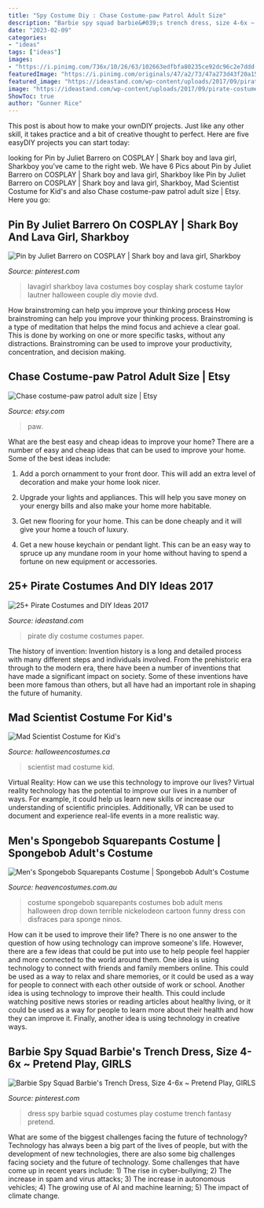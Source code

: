 ```yaml
---
title: "Spy Costume Diy : Chase Costume-paw Patrol Adult Size"
description: "Barbie spy squad barbie&#039;s trench dress, size 4-6x ~ pretend play, girls"
date: "2023-02-09"
categories:
- "ideas"
tags: ["ideas"]
images:
- "https://i.pinimg.com/736x/10/26/63/102663edfbfa80235ce92dc96c2e7ddd--trench-dress-fantasy-play.jpg"
featuredImage: "https://i.pinimg.com/originals/47/a2/73/47a273d43f20a1565d6bebf354b9eef6.jpg"
featured_image: "https://ideastand.com/wp-content/uploads/2017/09/pirate-costume-diy/18-pirate-costume-diy-ideas-tutorials.jpg"
image: "https://ideastand.com/wp-content/uploads/2017/09/pirate-costume-diy/18-pirate-costume-diy-ideas-tutorials.jpg"
ShowToc: true
author: "Gunner Rice"
---
```



This post is about how to make your ownDIY projects. Just like any other skill, it takes practice and a bit of creative thought to perfect. Here are five easyDIY projects you can start today: 

	

		
looking for Pin by Juliet Barrero on COSPLAY | Shark boy and lava girl, Sharkboy you've came to the right web. We have 6 Pics about Pin by Juliet Barrero on COSPLAY | Shark boy and lava girl, Sharkboy like Pin by Juliet Barrero on COSPLAY | Shark boy and lava girl, Sharkboy, Mad Scientist Costume for Kid&#039;s and also Chase costume-paw patrol adult size | Etsy. Here you go:
		
    
## Pin By Juliet Barrero On COSPLAY | Shark Boy And Lava Girl, Sharkboy

<img loading=lazy src="https://i.pinimg.com/originals/47/a2/73/47a273d43f20a1565d6bebf354b9eef6.jpg" onerror="this.onerror=null;this.src='https://tse4.mm.bing.net/th?id=OIP.f1MZvXU2a0_5OVUwsxjFXwAAAA&amp;pid=15.1';" alt="Pin by Juliet Barrero on COSPLAY | Shark boy and lava girl, Sharkboy">

_Source: pinterest.com_

>lavagirl sharkboy lava costumes boy cosplay shark costume taylor lautner halloween couple diy movie dvd. 

	

How brainstroming can help you improve your thinking process
How brainstroming can help you improve your thinking process. Brainstroming is a type of meditation that helps the mind focus and achieve a clear goal. This is done by working on one or more specific tasks, without any distractions. Brainstroming can be used to improve your productivity, concentration, and decision making.

    
## Chase Costume-paw Patrol Adult Size | Etsy

<img loading=lazy src="https://i.etsystatic.com/17103352/r/il/236b09/1915244083/il_794xN.1915244083_t32u.jpg" onerror="this.onerror=null;this.src='https://tse4.mm.bing.net/th?id=OIP.pfU7DUzIDzoke1J-tgCwjwHaJ4&amp;pid=15.1';" alt="Chase costume-paw patrol adult size | Etsy">

_Source: etsy.com_

>paw. 

	

What are the best easy and cheap ideas to improve your home?
There are a number of easy and cheap ideas that can be used to improve your home. Some of the best ideas include:
1. Add a porch ornamment to your front door. This will add an extra level of decoration and make your home look nicer.

2. Upgrade your lights and appliances. This will help you save money on your energy bills and also make your home more habitable.

3. Get new flooring for your home. This can be done cheaply and it will give your home a touch of luxury.

4. Get a new house keychain or pendant light. This can be an easy way to spruce up any mundane room in your home without having to spend a fortune on new equipment or accessories.

    
## 25+ Pirate Costumes And DIY Ideas 2017

<img loading=lazy src="https://ideastand.com/wp-content/uploads/2017/09/pirate-costume-diy/18-pirate-costume-diy-ideas-tutorials.jpg" onerror="this.onerror=null;this.src='https://tse2.mm.bing.net/th?id=OIP.nah8EfcQnIuJrtye-mDpHQAAAA&amp;pid=15.1';" alt="25+ Pirate Costumes and DIY Ideas 2017">

_Source: ideastand.com_

>pirate diy costume costumes paper. 

	

The history of invention:
Invention history is a long and detailed process with many different steps and individuals involved. From the prehistoric era through to the modern era, there have been a number of inventions that have made a significant impact on society. Some of these inventions have been more famous than others, but all have had an important role in shaping the future of humanity.

    
## Mad Scientist Costume For Kid&#039;s

<img loading=lazy src="https://images.halloweencostumes.ca/products/64103/2-1-152931/kids-mad-scientist-costume-alt-5.jpg" onerror="this.onerror=null;this.src='https://tse2.mm.bing.net/th?id=OIP.PAE2fnJzwbXrvtBzlXQvagHaKl&amp;pid=15.1';" alt="Mad Scientist Costume for Kid&#039;s">

_Source: halloweencostumes.ca_

>scientist mad costume kid. 

	

Virtual Reality: How can we use this technology to improve our lives?
Virtual reality technology has the potential to improve our lives in a number of ways. For example, it could help us learn new skills or increase our understanding of scientific principles. Additionally, VR can be used to document and experience real-life events in a more realistic way.

    
## Men&#039;s Spongebob Squarepants Costume | Spongebob Adult&#039;s Costume

<img loading=lazy src="https://www.heavencostumes.com.au/media/catalog/product/cache/3ca7c4de79fd9294a778cbfdebc9dde4/r/u/rub-888870-novelty-spongebob-squarepants-funny-mens-foam-costume-with-dropdown-front-main-image-1200.jpg" onerror="this.onerror=null;this.src='https://tse4.mm.bing.net/th?id=OIP.nrIXImjNIVmNWkuVam1UDAHaKA&amp;pid=15.1';" alt="Men&#039;s Spongebob Squarepants Costume | Spongebob Adult&#039;s Costume">

_Source: heavencostumes.com.au_

>costume spongebob squarepants costumes bob adult mens halloween drop down terrible nickelodeon cartoon funny dress con disfraces para sponge ninos. 

	

How can it be used to improve their life?
There is no one answer to the question of how using technology can improve someone's life. However, there are a few ideas that could be put into use to help people feel happier and more connected to the world around them. One idea is using technology to connect with friends and family members online. This could be used as a way to relax and share memories, or it could be used as a way for people to connect with each other outside of work or school. Another idea is using technology to improve their health. This could include watching positive news stories or reading articles about healthy living, or it could be used as a way for people to learn more about their health and how they can improve it. Finally, another idea is using technology in creative ways.

    
## Barbie Spy Squad Barbie&#039;s Trench Dress, Size 4-6x ~ Pretend Play, GIRLS

<img loading=lazy src="https://i.pinimg.com/736x/10/26/63/102663edfbfa80235ce92dc96c2e7ddd--trench-dress-fantasy-play.jpg" onerror="this.onerror=null;this.src='https://tse2.mm.bing.net/th?id=OIP.LM6I0ZMKmpig4PMFvY2cCgHaJ3&amp;pid=15.1';" alt="Barbie Spy Squad Barbie&#039;s Trench Dress, Size 4-6x ~ Pretend Play, GIRLS">

_Source: pinterest.com_

>dress spy barbie squad costumes play costume trench fantasy pretend. 

	

What are some of the biggest challenges facing the future of technology?
Technology has always been a big part of the lives of people, but with the development of new technologies, there are also some big challenges facing society and the future of technology. Some challenges that have come up in recent years include: 1) The rise in cyber-bullying; 2) The increase in spam and virus attacks; 3) The increase in autonomous vehicles; 4) The growing use of AI and machine learning; 5) The impact of climate change.

